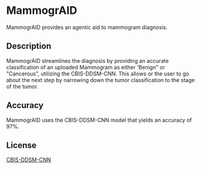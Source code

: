 # MammogrAID

MammogrAID provides an agentic aid to mammogram diagnosis.

## Description

MammogrAID streamlines the diagnosis by providing an accurate classification of an uploaded Mammogram as either 'Benign" or "Cancerous", utilizing the CBIS-DDSM-CNN. This allows or the user to go about the next step by narrowing down the tumor classification to the stage of the tumor. 

## Accuracy

MammogrAID uses the CBIS-DDSM-CNN model that yields an accuracy of 97%. 

## License

[CBIS-DDSM-CNN](https://huggingface.co/maiurilorenzo/CBIS-DDSM-CNN)
